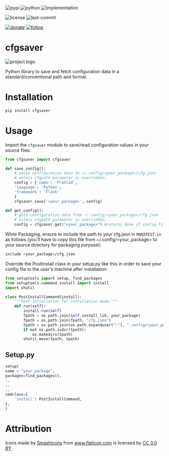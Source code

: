 ![pypi](https://img.shields.io/pypi/v/cfgsaver.svg)
![python](https://img.shields.io/pypi/pyversions/cfgsaver.svg)
![implementation](https://img.shields.io/pypi/implementation/cfgsaver.svg)
<!-- https://img.shields.io/travis/prahladyeri/cfgsaver/master.svg -->
<!-- ![docs](https://readthedocs.org/projects/cfgsaver/badge/?version=latest) -->
![license](https://img.shields.io/github/license/prahladyeri/cfgsaver.svg)
![last-commit](https://img.shields.io/github/last-commit/prahladyeri/cfgsaver.svg)
<!--![commit-activity](https://img.shields.io/github/commit-activity/w/prahladyeri/cfgsaver.svg)-->
[![donate](https://img.shields.io/badge/-Donate-blue.svg?logo=paypal)](https://www.paypal.com/cgi-bin/webscr?cmd=_s-xclick&hosted_button_id=JM8FUXNFUK6EU)
[![follow](https://img.shields.io/twitter/follow/prahladyeri.svg?style=social)](https://twitter.com/prahladyeri)
# cfgsaver

![project logo](https://raw.githubusercontent.com/prahladyeri/cfgsaver/master/cfgsaver.png)

Python library to save and fetch configuration data in a standard/conventional path and format.

# Installation

```bash
pip install cfgsaver
```

# Usage

Import the `cfgsaver` module to save/read configuration values in your source files:

```python
from cfgsaver import cfgsaver

def save_config():
	# saves configuration data to ~/.config/<your_package>/cfg.json
	# unless cfgpath parameter is overridden:
	config = {'name': 'Prahlad', 
	'language': 'Python', 
	'framework': 'Flask'
	}
	cfgsaver.save('<your_package>', config)

def get_config():
	# gets configuration data from ~/.config/<your_package>/cfg.json 
	# unless cfgpath parameter is overridden:
	config = cfgsaver.get("<your_package>") #returns None if config file doesn't exist
```


While Packaging, ensure to include the path to your cfg.json in `MANIFEST.in` as follows (you'll have to copy this file from ~/.config/<your_package> to your source directory for packaging purpose):

```bash
include <your_package>/cfg.json
```
		
Override the PostInstall class in your setup.py like this in order to save your config file to the user's machine after installation:

```python
from setuptools import setup, find_packages
from setuptools.command.install import install
import shutil

class PostInstallCommand(install):
	"""Post-installation for installation mode."""
	def run(self):
		install.run(self)
		fpath = os.path.join(self.install_lib, your_package)
		fpath = os.path.join(fpath, "cfg.json")
		tpath = os.path.join(os.path.expanduser("~"), ".config/<your_package>/cfg.json")
		if not os.path.isdir(tpath):
			os.makedirs(tpath)
		shutil.move(fpath, tpath)
```
		
## Setup.py
	
```python
setup(
name = "your_package",
packages=find_packages(),
..
..
..
cmdclass={
	'install': PostInstallCommand,
},
)
```
	
# Attribution

<div>Icons made by <a href="https://www.flaticon.com/authors/smashicons" title="Smashicons">Smashicons</a> from <a href="https://www.flaticon.com/" 		    title="Flaticon">www.flaticon.com</a> is licensed by <a href="http://creativecommons.org/licenses/by/3.0/" 		    title="Creative Commons BY 3.0" target="_blank">CC 3.0 BY</a></div>